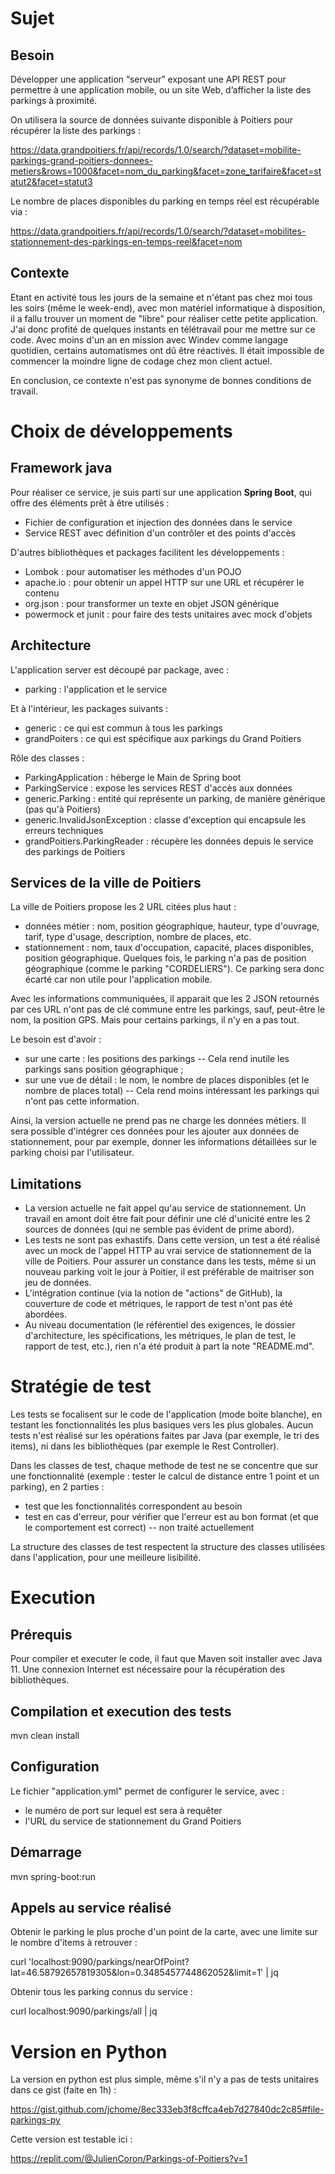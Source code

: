 # Sujet
## Besoin
Développer une application “serveur” exposant une API REST pour permettre à une application mobile, ou un site Web, d’afficher la liste des parkings à proximité.

  

On utilisera la source de données suivante disponible à Poitiers pour récupérer la liste des parkings :

https://data.grandpoitiers.fr/api/records/1.0/search/?dataset=mobilite-parkings-grand-poitiers-donnees-metiers&rows=1000&facet=nom_du_parking&facet=zone_tarifaire&facet=statut2&facet=statut3

  

Le nombre de places disponibles du parking en temps réel est récupérable via :

https://data.grandpoitiers.fr/api/records/1.0/search/?dataset=mobilites-stationnement-des-parkings-en-temps-reel&facet=nom

## Contexte
Etant en activité tous les jours de la semaine et n'étant pas chez moi tous les soirs (même le week-end), avec mon matériel informatique à disposition, il a fallu trouver un moment de "libre" pour réaliser cette petite application. J'ai donc profité de quelques instants en télétravail pour me mettre sur ce code.
Avec moins d'un an en mission avec Windev comme langage quotidien, certains automatismes ont dû être réactivés. Il était impossible de commencer la moindre ligne de codage chez mon client actuel.

En conclusion, ce contexte n'est pas synonyme de bonnes conditions de travail.


# Choix de développements
## Framework java
Pour réaliser ce service, je suis parti sur une application **Spring Boot**, qui offre des éléments prêt à être utilisés :

 - Fichier de configuration et injection des données dans le service
 - Service REST avec définition d'un contrôler et des points d'accès

D'autres bibliothèques et packages facilitent les développements :
 - Lombok : pour automatiser les méthodes d'un POJO
 - apache.io : pour obtenir un appel HTTP sur une URL et récupérer le contenu
 - org.json : pour transformer un texte en objet JSON générique
 - powermock et junit : pour faire des tests unitaires avec mock d'objets
 

## Architecture
L'application server est découpé par package, avec :
 - parking : l'application et le service
 
Et à l'intérieur, les packages suivants :
 - generic : ce qui est commun à tous les parkings
 - grandPoiters : ce qui est spécifique aux parkings du Grand Poitiers


Rôle des classes :
- ParkingApplication : héberge le Main de Spring boot
- ParkingService : expose les services REST d'accès aux données
- generic.Parking : entité qui représente un parking, de manière générique (pas qu'à Poitiers)
- generic.InvalidJsonException : classe d'exception qui encapsule les erreurs techniques
- grandPoitiers.ParkingReader : récupère les données depuis le service des parkings de Poitiers


## Services de la ville de Poitiers

La ville de Poitiers propose les 2 URL citées plus haut :
 - données métier : nom, position géographique, hauteur, type d'ouvrage, tarif, type d'usage, description, nombre de places, etc.
 - stationnement : nom, taux d'occupation, capacité, places disponibles, position géographique. Quelques fois, le parking n'a pas de position géographique (comme le parking "CORDELIERS"). Ce parking sera donc écarté car non utile pour l'application mobile.

Avec les informations communiquées, il apparait que les 2 JSON retournés par ces URL n'ont pas de clé commune entre les parkings, sauf, peut-être le nom, la position GPS. Mais pour certains parkings, il n'y en a pas tout.

Le besoin est d'avoir : 
 - sur une carte : les positions des parkings -- Cela rend inutile les parkings sans position géographique ;
 - sur une vue de détail : le nom, le nombre de places disponibles (et le nombre de places total) -- Cela rend moins intéressant les parkings qui n'ont pas cette information.

Ainsi, la version actuelle ne prend pas ne charge les données métiers. Il sera possible d'intégrer ces données pour les ajouter aux données de stationnement, pour par exemple, donner les informations détaillées sur le parking choisi par l'utilisateur.

## Limitations
- La version actuelle ne fait appel qu'au service de stationnement. Un travail en amont doit être fait pour définir une clé d'unicité entre les 2 sources de données (qui ne semble pas évident de prime abord).
- Les tests ne sont pas exhastifs. Dans cette version, un test a été réalisé avec un mock de l'appel HTTP au vrai service de stationnement de la ville de Poitiers. Pour assurer un constance dans les tests, même si un nouveau parking voit le jour à Poitier, il est préférable de maitriser son jeu de données.
- L'intégration continue (via la notion de "actions" de GitHub), la couverture de code et métriques, le rapport de test n'ont pas été abordées.
- Au niveau documentation (le référentiel des exigences, le dossier d'architecture,  les spécifications, les métriques, le plan de test, le rapport de test, etc.), rien n'a été produit à part la note "README.md".

# Stratégie de test
Les tests se focalisent sur le code de l'application (mode boite blanche), en testant les fonctionnalités les plus basiques vers les plus globales.
Aucun tests n'est réalisé sur les opérations faites par Java (par exemple, le tri des items), ni dans les bibliothèques (par exemple le Rest Controller). 

Dans les classes de test, chaque methode de test ne se concentre que sur une fonctionnalité (exemple : tester le calcul de distance entre 1 point et un parking), en 2 parties :
 - test que les fonctionnalités correspondent au besoin
 - test en cas d'erreur, pour vérifier que l'erreur est au bon format (et que le comportement est correct) -- non traité actuellement

La structure des classes de test respectent la structure des classes utilisées dans l'application, pour une meilleure lisibilité.

# Execution
## Prérequis
Pour compiler et executer le code, il faut que Maven soit installer avec Java 11. Une connexion Internet est nécessaire pour la récupération des bibliothèques.

## Compilation et execution des tests
mvn clean install

## Configuration
Le fichier "application.yml" permet de configurer le service, avec : 
 - le numéro de port sur lequel est sera à requêter
 - l'URL du service de stationnement du Grand Poitiers

## Démarrage
mvn spring-boot:run

## Appels au service réalisé
Obtenir le parking le plus proche d'un point de la carte, avec une limite sur le nombre d'items à retrouver :

curl 'localhost:9090/parkings/nearOfPoint?lat=46.58792657819305&lon=0.3485457744862052&limit=1' | jq


Obtenir tous les parking connus du service :

curl localhost:9090/parkings/all | jq

# Version en Python
La version en python est plus simple, même s'il n'y a pas de tests unitaires dans ce gist (faite en 1h) :

https://gist.github.com/jchome/8ec333eb3f8cffca4eb7d27840dc2c85#file-parkings-py

Cette version est testable ici :

https://replit.com/@JulienCoron/Parkings-of-Poitiers?v=1

